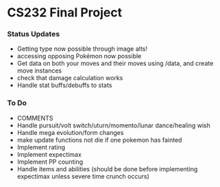 # CS232 Final Project

### Status Updates
- Getting type now possible through image alts!
- accessing opposing Pokémon now possible
- Get data on both your moves and their moves using /data, and create move instances
- check that damage calculation works
- Handle stat buffs/debuffs to stats

### To Do
- COMMENTS
- Handle pursuit/volt switch/uturn/momento/lunar dance/healing wish
- Handle mega evolution/form changes
- make update functions not die if one pokemon has fainted
- Implement rating
- Implement expectimax
- Implement PP counting
- Handle items and abilities (should be done before implementing expectimax unless severe time crunch occurs)